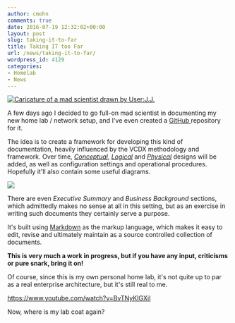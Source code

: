 ```yaml
---
author: cmohn
comments: true
date: 2016-07-19 12:32:02+00:00
layout: post
slug: taking-it-to-far
title: Taking IT too Far
url: /news/taking-it-to-far/
wordpress_id: 4129
categories:
- Homelab
- News
---
```


[![Caricature of a mad scientist drawn by User:J.J.](/img/Mad_scientist_transparent_background.svg_-1024x959.png)](https://commons.wikimedia.org/wiki/File:Mad_scientist_transparent_background.svg)

A few days ago I decided to go full-on mad scientist in documenting my new home lab / network setup, and I've even created a [GitHub ](https://github.com/h0bbel/homelab)repository for it.

The idea is to create a framework for developing this kind of documentation, heavily influenced by the VCDX methodology and framework. Over time, [_Conceptual_](https://github.com/h0bbel/homelab/blob/master/Conceptual.md), [_Logical_](https://github.com/h0bbel/homelab/blob/master/Logical.md) and [_Physical_](https://github.com/h0bbel/homelab/blob/master/Physical.md) designs will be added, as well as configuration settings and operational procedures. Hopefully it'll also contain some useful diagrams.

[![](https://github.com/h0bbel/homelab/blob/master/images/conceptual.png?raw=true)](https://github.com/h0bbel/homelab/blob/master/images/conceptual.png)

There are even _Executive Summary_ and _Business Background_ sections, which admittedly makes no sense at all in this setting, but as an exercise in writing such documents they certainly serve a purpose.

It's built using [Markdown](https://daringfireball.net/projects/markdown/) as the markup language, which makes it easy to edit, revise and ultimately maintain as a source controlled collection of documents.

**This is very much a work in progress, but if you have any input, criticisms or pure snark, bring it on!**

Of course, since this is my own personal home lab, it's not quite up to par as a real enterprise architecture, but it's still real to me.

https://www.youtube.com/watch?v=BvTNyKIGXiI

Now, where is my lab coat again?
